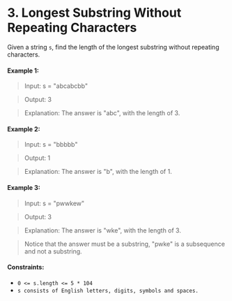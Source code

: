 # 3. Longest Substring Without Repeating Characters

Given a string `s`, find the length of the longest substring without repeating characters.

 

#### Example 1:
> Input: s = "abcabcbb"

> Output: 3

> Explanation: The answer is "abc", with the length of 3.

#### Example 2:
> Input: s = "bbbbb"

> Output: 1

> Explanation: The answer is "b", with the length of 1.

#### Example 3:
> Input: s = "pwwkew"

> Output: 3

> Explanation: The answer is "wke", with the length of 3.

>Notice that the answer must be a substring, "pwke" is a subsequence and not a substring.
 

#### Constraints:
- `0 <= s.length <= 5 * 104`
- `s consists of English letters, digits, symbols and spaces.`
